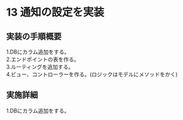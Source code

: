 # 13 通知の設定を実装  
## 実装の手順概要  
1.DBにカラム追加をする。  
2.エンドポイントの表を作る。  
3.ルーティングを追加する。  
4.ビュー、コントローラーを作る。(ロジックはモデルにメソッドをかく)  

## 実施詳細  
1.DBにカラム追加をする。